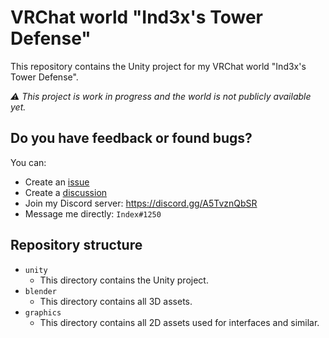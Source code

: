 # VRChat world "Ind3x's Tower Defense"

This repository contains the Unity project for my VRChat world "Ind3x's Tower Defense".

_⚠️ This project is work in progress and the world is not publicly available yet._

## Do you have feedback or found bugs?

You can:

- Create an [issue](https://github.com/simonknittel/vrchat-tower-defense/issues)
- Create a [discussion](https://github.com/simonknittel/vrchat-tower-defense/discussions)
- Join my Discord server: <https://discord.gg/A5TvznQbSR>
- Message me directly: `Index#1250`

## Repository structure

- `unity`
  - This directory contains the Unity project.
- `blender`
  - This directory contains all 3D assets.
- `graphics`
  - This directory contains all 2D assets used for interfaces and similar.
